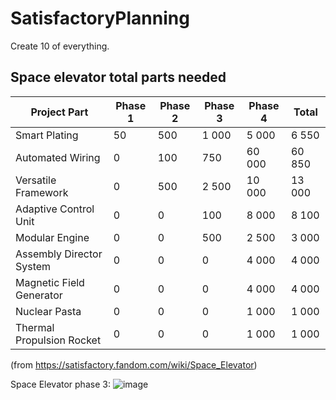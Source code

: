 # SatisfactoryPlanning

Create 10 of everything. 

## Space elevator total parts needed


| Project Part | Phase 1 | Phase 2 | Phase 3 | Phase 4 | Total |
| ------------ | ------- | ------- | ------- | ------- | ----- |
| Smart Plating | 50 | 500 | 1 000 | 5 000 | 6 550 |
| Automated Wiring | 0 | 100 | 750 | 60 000 | 60 850 | 
| Versatile Framework | 0 | 500 | 2 500 | 10 000 | 13 000 | 
| Adaptive Control Unit | 0 | 0 | 100 | 8 000 | 8 100 | 
| Modular Engine | 0 | 0 | 500 | 2 500 | 3 000 | 
| Assembly Director System | 0 | 0 | 0 | 4 000 | 4 000 | 
| Magnetic Field Generator | 0 | 0 | 0 | 4 000 | 4 000 | 
| Nuclear Pasta | 0 | 0 | 0 | 1 000 | 1 000 | 
| Thermal Propulsion Rocket | 0 | 0 | 0 | 1 000 | 1 000 | 

(from https://satisfactory.fandom.com/wiki/Space_Elevator)

Space Elevator phase 3: 
![image](https://user-images.githubusercontent.com/8389039/222414391-c6d75f90-849a-4912-bc73-2a87f83f7eef.png)

